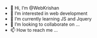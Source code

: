 - 👋 Hi, I’m @WebKrishan
- 👀 I’m interested in web development
- 🌱 I’m currently learning JS and Jquery
- 💞️ I’m looking to collaborate on ...
- 📫 How to reach me ...

<!---
WebKrishan/WebKrishan is a ✨ special ✨ repository because its `README.md` (this file) appears on your GitHub profile.
You can click the Preview link to take a look at your changes.
--->
